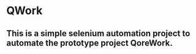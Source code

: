 # QWork
## This is a simple selenium automation project to automate the prototype project QoreWork.
